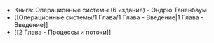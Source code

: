 - Книга: Операционные системы (6 издание) - Эндрю Таненбаум
- [[Операционные системы/1 Глава/1 Глава - Введение|1 Глава - Введение]]
- [[2 Глава - Процессы и потоки]]